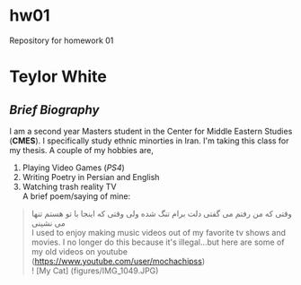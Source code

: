 # hw01
Repository for homework 01
# Teylor White 
## *Brief Biography*
I am a second year Masters student in the Center for Middle Eastern Studies (**CMES**). I specifically study ethnic minorties in Iran. I'm taking this class for my thesis.
A couple of my hobbies are,  
1. Playing Video Games (*PS4*)  
2. Writing Poetry in Persian and English  
3. Watching trash reality TV  
A brief poem/saying of mine:
> وقتی که من رفتم
می گفتی دلت برام تنگ شده
ولی وقتی که اینجا با تو هستم
>تنها می نشینی      
I used to enjoy making music videos out of my favorite tv shows and movies. I no longer do this because it's illegal...but here are some of my old videos on youtube (https://www.youtube.com/user/mochachipss)  
! [My Cat] (figures/IMG_1049.JPG)
